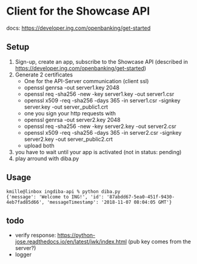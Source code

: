 # Client for the Showcase API

docs: https://developer.ing.com/openbanking/get-started  

## Setup
1. Sign-up, create an app, subscribe to the Showcase API (described in https://developer.ing.com/openbanking/get-started)
2. Generate 2 certificates
    - One for the API-Server communication (client ssl)
    - openssl genrsa -out server1.key 2048
    - openssl req -sha256 -new -key server1.key -out server1.csr
    - openssl x509 -req -sha256 -days 365 -in server1.csr -signkey server.key -out server_public1.crt
    - one you sign your http requests with
    - openssl genrsa -out server2.key 2048
    - openssl req -sha256 -new -key server2.key -out server2.csr
    - openssl x509 -req -sha256 -days 365 -in server2.csr -signkey server2.key -out server_public2.crt
    - upload both
4. you have to wait until your app is activated (not in status: pending)
3. play arround with diba.py

## Usage
```
kmille@linbox ingdiba-api % python diba.py
{'message': 'Welcome to ING!', 'id': '87abdd67-5ea0-451f-9430-4eb7fad85d66', 'messageTimestamp': '2018-11-07 08:04:05 GMT'}
```

## todo
- verify response: https://python-jose.readthedocs.io/en/latest/jwk/index.html (pub key comes from the server?)
- logger
